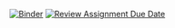 [![Binder](https://mybinder.org/badge_logo.svg)](https://mybinder.org/v2/gh/dm4bem/model-and-steady-state-cristian_santosh_elias_benjamin/HEAD)
[![Review Assignment Due Date](https://classroom.github.com/assets/deadline-readme-button-22041afd0340ce965d47ae6ef1cefeee28c7c493a6346c4f15d667ab976d596c.svg)](https://classroom.github.com/a/8uwAvp-9)
